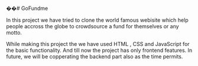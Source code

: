 ��# GoFundme

In this project we have tried to clone the world famous webisite which help people accross the globe to crowdsource a fund for themselves or any motto.

While making this project the we have used HTML , CSS and JavaScript for the basic functionality. And till now the project has only frontend features. In future, we will be copperating
the backend part also as the time permits.
